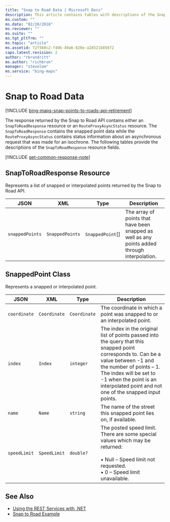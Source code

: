 ```yaml
---
title: "Snap to Road Data | Microsoft Docs"
description: This article contains tables with descriptions of the SnapToRoadResponse resource fields.
ms.custom: ""
ms.date: "02/28/2018"
ms.reviewer: ""
ms.suite: ""
ms.tgt_pltfrm: ""
ms.topic: "article"
ms.assetid: 72f560c2-f49b-49a6-820e-a28521b856f2
caps.latest.revision: 2
author: "rbrundritt"
ms.author: "richbrun"
manager: "stevelom"
ms.service: "bing-maps"
---
```


# Snap to Road Data

[!INCLUDE [bing-maps-snap-points-to-roads-api-retirement](../../includes/bing-maps-snap-points-to-roads-api-retirement.md)]

The response returned by the Snap to Road API contains either an `SnapToRoadResponse` resource or an `RouteProxyAsyncStatus` resource. The `SnapToRoadResponse` contains the snapped point data while the `RouteProxyAsyncStatus` contains status information about an asynchronous request that was made for an isochrone. The following tables provide the descriptions of the `SnapToRoadResponse` resource fields.

[!INCLUDE [get-common-response-note](../../includes/get-common-response-note.md)]

## SnapToRoadResponse Resource

Represents a list of snapped or interpolated points returned by the Snap to Road API.

| JSON          | XML           | Type             | Description                                               |
|---------------|---------------|------------------|-----------------------------------------------------------|
| `snappedPoints` | `SnappedPoints` | `SnappedPoint`\[\] | The array of points that have been snapped as well as any points added through interpolation. |

## SnappedPoint Class

Represents a snapped or interpolated point.

| JSON            | XML             | Type       | Description                    |
|-----------------|-----------------|------------|--------------------------------|
|`coordinate`      | `Coordinate`      | `Coordinate` | The coordinate in which a point was snapped to or an interpolated point.   |
| `index`           | `Index`           | `integer`    | The index in the original list of points passed into the query that this snapped point corresponds to. Can be a value between -1 and the number of points – 1. The index will be set to -1 when the point is an interpolated point and not one of the snapped input points. |
| `name`            | `Name`            | `string`     | The name of the street this snapped point lies on, if available. |
| `speedLimit`      | `SpeedLimit`     | `double?`    | The posted speed limit. There are some special values which may be returned:<br/><br/> • Null – Speed limit not requested.<br/> • 0 – Speed limit unavailable. |


## See Also

* [Using the REST Services with .NET](../using-the-rest-services-with-net.md)
* [Snap to Road Example](../examples/snap-to-road-example.md)
